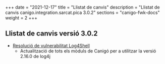 +++
date        = "2021-12-17"
title       = "Llistat de canvis"
description = "Llistat de canvis canigo.integration.sarcat.pica 3.0.2"
sections    = "canigo-fwk-docs"
weight		= 2
+++

## Llistat de canvis versió 3.0.2

- [Resolució de vulnerabilitat Log4Shell](/noticies/2021-12-17-CAN-actualitzacio-canigo-3_4_8_3_6_2/)
   - Actualització de tots els mòduls de Canigó per a utilitzar la versió 2.16.0 de log4j
